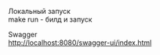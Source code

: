Локальный запуск  
make run - билд и запуск  

Swagger  
[http://localhost:8080/swagger-ui/index.html](http://localhost:8080/swagger/index.html)
